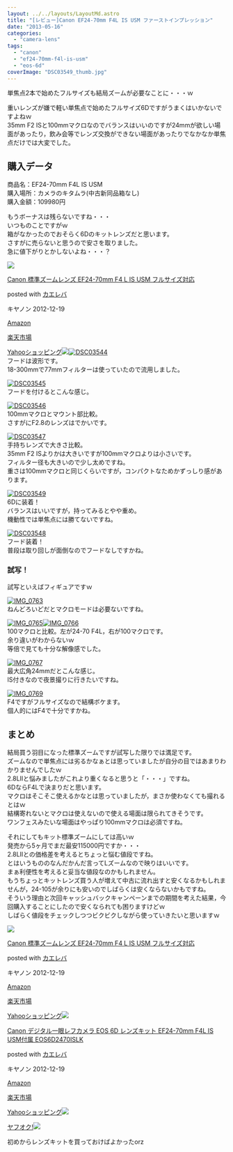 ```yaml
---
layout: ../../layouts/LayoutMd.astro
title: "[レビュー]Canon EF24-70mm F4L IS USM ファーストインプレッション"
date: "2013-05-16"
categories: 
  - "camera-lens"
tags: 
  - "canon"
  - "ef24-70mm-f4l-is-usm"
  - "eos-6d"
coverImage: "DSC03549_thumb.jpg"
---
```


単焦点2本で始めたフルサイズも結局ズームが必要なことに・・・ｗ

重いレンズが嫌で軽い単焦点で始めたフルサイズ6Dですがうまくはいかないですよねｗ  
35mm F2 ISと100mmマクロなのでバランスはいいのですが24mmが欲しい場面があったり，飲み会等でレンズ交換ができない場面があったりでなかなか単焦点だけでは大変でした。

## 購入データ

商品名：EF24-70mm F4L IS USM  
購入場所：カメラのキタムラ(中古新同品箱なし)  
購入金額：109980円

もうボーナスは残らないですね・・・  
いつものことですがｗ  
箱がなかったのでおそらく6Dのキットレンズだと思います。  
さすがに売らないと思うので安さを取りました。  
急に値下がりとかしないよね・・・？

[![](images/51NP6iEQepL._SL160_.jpg)](https://www.amazon.co.jp/exec/obidos/ASIN/B00A2I1D56/mizuka123-22/ref=nosim/)

[Canon 標準ズームレンズ EF24-70mm F4 L IS USM フルサイズ対応](https://www.amazon.co.jp/exec/obidos/ASIN/B00A2I1D56/mizuka123-22/ref=nosim/)

posted with [カエレバ](http://kaereba.com)

キヤノン 2012-12-19

[Amazon](http://www.amazon.co.jp/gp/search?keywords=Canon%20%95W%8F%80%83Y%81%5B%83%80%83%8C%83%93%83Y%20EF24-70mm%20F4%20L%20IS%20USM%20%83t%83%8B%83T%83C%83Y%91%CE%89%9E&__mk_ja_JP=%83J%83%5E%83J%83i&tag=mizuka123-22)

[楽天市場](http://hb.afl.rakuten.co.jp/hgc/032b53ee.4b34c5ee.0f4a541e.f440145e/?pc=http%3A%2F%2Fsearch.rakuten.co.jp%2Fsearch%2Fmall%2FCanon%2520%25E6%25A8%2599%25E6%25BA%2596%25E3%2582%25BA%25E3%2583%25BC%25E3%2583%25A0%25E3%2583%25AC%25E3%2583%25B3%25E3%2582%25BA%2520EF24-70mm%2520F4%2520L%2520IS%2520USM%2520%25E3%2583%2595%25E3%2583%25AB%25E3%2582%25B5%25E3%2582%25A4%25E3%2582%25BA%25E5%25AF%25BE%25E5%25BF%259C%2F-%2Ff.1-p.1-s.1-sf.0-st.A-v.2%3Fx%3D0%26scid%3Daf_ich_link_urltxt%26m%3Dhttp%3A%2F%2Fm.rakuten.co.jp%2F)

[Yahooショッピング![](images/DSC035441.jpg)![DSC03544](images/DSC035441_thumb.jpg "DSC03544")](//ck.jp.ap.valuecommerce.com/servlet/referral?sid=3066752&pid=881990642&vc_url=http%3A%2F%2Fsearch.shopping.yahoo.co.jp%2Fsearch%3Fp%3DCanon%2520%25E6%25A8%2599%25E6%25BA%2596%25E3%2582%25BA%25E3%2583%25BC%25E3%2583%25A0%25E3%2583%25AC%25E3%2583%25B3%25E3%2582%25BA%2520EF24-70mm%2520F4%2520L%2520IS%2520USM%2520%25E3%2583%2595%25E3%2583%25AB%25E3%2582%25B5%25E3%2582%25A4%25E3%2582%25BA%25E5%25AF%25BE%25E5%25BF%259C)  
フードは波形です。  
18-300mmで77mmフィルターは使っていたので流用しました。

[![DSC03545](images/DSC035451_thumb.jpg "DSC03545")](//mizuka123.net/wp-content/uploads/2015/10/DSC035451.jpg)  
フードを付けるとこんな感じ。

[![DSC03546](images/DSC035461_thumb.jpg "DSC03546")](//mizuka123.net/wp-content/uploads/2015/10/DSC035461.jpg)  
100mmマクロとマウント部比較。  
さすがにF2.8のレンズはでかいです。

[![DSC03547](images/DSC035471_thumb.jpg "DSC03547")](//mizuka123.net/wp-content/uploads/2015/10/DSC035471.jpg)  
手持ちレンズで大きさ比較。  
35mm F2 ISよりかは大きいですが100mmマクロよりは小さいです。  
フィルター径も大きいので少し太めですね。  
重さは100mmマクロと同じくらいですが，コンパクトなためかずっしり感があります。

[![DSC03549](images/DSC035491_thumb.jpg "DSC03549")](//mizuka123.net/wp-content/uploads/2015/10/DSC035491.jpg)  
6Dに装着！  
バランスはいいですが，持ってみるとやや重め。  
機動性では単焦点には勝てないですね。

[![DSC03548](images/DSC035481_thumb.jpg "DSC03548")](//mizuka123.net/wp-content/uploads/2015/10/DSC035481.jpg)  
フード装着！  
普段は取り回しが面倒なのでフードなしですかね。

### 試写！

試写といえばフィギュアですｗ

[![IMG_0763](images/IMG_07631_thumb.jpg "IMG_0763")](//mizuka123.net/wp-content/uploads/2015/10/IMG_07631.jpg)  
ねんどろいどだとマクロモードは必要ないですね。

[![IMG_0765](images/IMG_07651_thumb.jpg "IMG_0765")](//mizuka123.net/wp-content/uploads/2015/10/IMG_07651.jpg)[![IMG_0766](images/IMG_07661_thumb.jpg "IMG_0766")](//mizuka123.net/wp-content/uploads/2015/10/IMG_07661.jpg)  
100マクロと比較。左が24-70 F4L，右が100マクロです。  
余り違いがわからないｗ  
等倍で見ても十分な解像感でした。

[![IMG_0767](images/IMG_07671_thumb.jpg "IMG_0767")](//mizuka123.net/wp-content/uploads/2015/10/IMG_07671.jpg)  
最大広角24mmだとこんな感じ。  
IS付きなので夜景撮りに行きたいですね。

[![IMG_0769](images/IMG_07691_thumb.jpg "IMG_0769")](//mizuka123.net/wp-content/uploads/2015/10/IMG_07691.jpg)  
F4ですがフルサイズなので結構ボケます。  
個人的にはF4で十分ですかね。

## まとめ

結局買う羽目になった標準ズームですが試写した限りでは満足です。  
ズームなので単焦点には劣るかなぁとは思っていましたが自分の目ではあまりわかりませんでしたｗ  
2.8LⅡと悩みましたがこれより重くなると思うと「・・・」ですね。  
6DならF4Lで決まりだと思います。  
マクロはそこそこ使えるかなとは思っていましたが，まさか使わなくても撮れるとはｗ  
結構寄れないとマクロは使えないので使える場面は限られてきそうです。  
ワンフェスみたいな場面はやっぱり100mmマクロは必須ですね。

それにしてもキット標準ズームにしては高いｗ  
発売から5ヶ月でまだ最安115000円ですか・・・  
2.8LⅡとの価格差を考えるとちょっと悩む値段ですね。  
とはいうもののなんだかんだ言ってLズームなので映りはいいです。  
まぁ利便性を考えると妥当な値段なのかもしれません。  
もうちょっとキットレンズ買う人が増えて中古に流れ出すと安くなるかもしれませんが，24-105が余りにも安いのでしばらくは安くならないかもですね。  
そういう理由と次回キャッシュバックキャンペーンまでの期間を考えた結果，今回購入することにしたので安くなられても困りますけどｗ  
しばらく値段をチェックしつつビクビクしながら使っていきたいと思いますｗ

[![](images/51NP6iEQepL._SL160_.jpg)](https://www.amazon.co.jp/exec/obidos/ASIN/B00A2I1D56/mizuka123-22/ref=nosim/)

[Canon 標準ズームレンズ EF24-70mm F4 L IS USM フルサイズ対応](https://www.amazon.co.jp/exec/obidos/ASIN/B00A2I1D56/mizuka123-22/ref=nosim/)

posted with [カエレバ](http://kaereba.com)

キヤノン 2012-12-19

[Amazon](http://www.amazon.co.jp/gp/search?keywords=Canon%20%95W%8F%80%83Y%81%5B%83%80%83%8C%83%93%83Y%20EF24-70mm%20F4%20L%20IS%20USM%20%83t%83%8B%83T%83C%83Y%91%CE%89%9E&__mk_ja_JP=%83J%83%5E%83J%83i&tag=mizuka123-22)

[楽天市場](http://hb.afl.rakuten.co.jp/hgc/032b53ee.4b34c5ee.0f4a541e.f440145e/?pc=http%3A%2F%2Fsearch.rakuten.co.jp%2Fsearch%2Fmall%2FCanon%2520%25E6%25A8%2599%25E6%25BA%2596%25E3%2582%25BA%25E3%2583%25BC%25E3%2583%25A0%25E3%2583%25AC%25E3%2583%25B3%25E3%2582%25BA%2520EF24-70mm%2520F4%2520L%2520IS%2520USM%2520%25E3%2583%2595%25E3%2583%25AB%25E3%2582%25B5%25E3%2582%25A4%25E3%2582%25BA%25E5%25AF%25BE%25E5%25BF%259C%2F-%2Ff.1-p.1-s.1-sf.0-st.A-v.2%3Fx%3D0%26scid%3Daf_ich_link_urltxt%26m%3Dhttp%3A%2F%2Fm.rakuten.co.jp%2F)

[Yahooショッピング![](images/513ruOZG6pL._SL160_.jpg)](//ck.jp.ap.valuecommerce.com/servlet/referral?sid=3066752&pid=881990642&vc_url=http%3A%2F%2Fsearch.shopping.yahoo.co.jp%2Fsearch%3Fp%3DCanon%2520%25E6%25A8%2599%25E6%25BA%2596%25E3%2582%25BA%25E3%2583%25BC%25E3%2583%25A0%25E3%2583%25AC%25E3%2583%25B3%25E3%2582%25BA%2520EF24-70mm%2520F4%2520L%2520IS%2520USM%2520%25E3%2583%2595%25E3%2583%25AB%25E3%2582%25B5%25E3%2582%25A4%25E3%2582%25BA%25E5%25AF%25BE%25E5%25BF%259C)

[Canon デジタル一眼レフカメラ EOS 6D レンズキット EF24-70mm F4L IS USM付属 EOS6D2470ISLK](https://www.amazon.co.jp/exec/obidos/ASIN/B00A2I0RVC/mizuka123-22/ref=nosim/)

posted with [カエレバ](http://kaereba.com)

キヤノン 2012-12-19

[Amazon](http://www.amazon.co.jp/gp/search?keywords=Canon%20%83f%83W%83%5E%83%8B%88%EA%8A%E1%83%8C%83t%83J%83%81%83%89%20EOS%206D%20%83%8C%83%93%83Y%83L%83b%83g%20EF24-70mm%20F4L%20IS%20USM%95t%91%AE%20EOS6D2470ISLK&__mk_ja_JP=%83J%83%5E%83J%83i&tag=mizuka123-22)

[楽天市場](http://hb.afl.rakuten.co.jp/hgc/032b53ee.4b34c5ee.0f4a541e.f440145e/?pc=http%3A%2F%2Fsearch.rakuten.co.jp%2Fsearch%2Fmall%2FCanon%2520%25E3%2583%2587%25E3%2582%25B8%25E3%2582%25BF%25E3%2583%25AB%25E4%25B8%2580%25E7%259C%25BC%25E3%2583%25AC%25E3%2583%2595%25E3%2582%25AB%25E3%2583%25A1%25E3%2583%25A9%2520EOS%25206D%2520%25E3%2583%25AC%25E3%2583%25B3%25E3%2582%25BA%25E3%2582%25AD%25E3%2583%2583%25E3%2583%2588%2520EF24-70mm%2520F4L%2520IS%2520USM%25E4%25BB%2598%25E5%25B1%259E%2520EOS6D2470ISLK%2F-%2Ff.1-p.1-s.1-sf.0-st.A-v.2%3Fx%3D0%26scid%3Daf_ich_link_urltxt%26m%3Dhttp%3A%2F%2Fm.rakuten.co.jp%2F)

[Yahooショッピング![](//ad.jp.ap.valuecommerce.com/servlet/gifbanner?sid=3066752&pid=881990642)](//ck.jp.ap.valuecommerce.com/servlet/referral?sid=3066752&pid=881990642&vc_url=http%3A%2F%2Fsearch.shopping.yahoo.co.jp%2Fsearch%3Fp%3DCanon%2520%25E3%2583%2587%25E3%2582%25B8%25E3%2582%25BF%25E3%2583%25AB%25E4%25B8%2580%25E7%259C%25BC%25E3%2583%25AC%25E3%2583%2595%25E3%2582%25AB%25E3%2583%25A1%25E3%2583%25A9%2520EOS%25206D%2520%25E3%2583%25AC%25E3%2583%25B3%25E3%2582%25BA%25E3%2582%25AD%25E3%2583%2583%25E3%2583%2588%2520EF24-70mm%2520F4L%2520IS%2520USM%25E4%25BB%2598%25E5%25B1%259E%2520EOS6D2470ISLK)

[ヤフオク!![](//ad.jp.ap.valuecommerce.com/servlet/gifbanner?sid=3066752&pid=881990642)](//ck.jp.ap.valuecommerce.com/servlet/referral?sid=3066752&pid=881990642&vc_url=http%3A%2F%2Fauctions.search.yahoo.co.jp%2Fsearch%3Fvo%3D%26ve%3D%26auccat%3D0%26aucminprice%3D%26aucmaxprice%3D%26aucmin_bidorbuy_price%3D%26aucmax_bidorbuy_price%3D%26loc_cd%3D0%26abatch%3D0%26istatus%3D0%26filtered%3D1%26ei%3DUTF-8%26tab_ex%3Dcommerce%26va%3DCanon%2520%25E3%2583%2587%25E3%2582%25B8%25E3%2582%25BF%25E3%2583%25AB%25E4%25B8%2580%25E7%259C%25BC%25E3%2583%25AC%25E3%2583%2595%25E3%2582%25AB%25E3%2583%25A1%25E3%2583%25A9%2520EOS%25206D%2520%25E3%2583%25AC%25E3%2583%25B3%25E3%2582%25BA%25E3%2582%25AD%25E3%2583%2583%25E3%2583%2588%2520EF24-70mm%2520F4L%2520IS%2520USM%25E4%25BB%2598%25E5%25B1%259E%2520EOS6D2470ISLK)

初めからレンズキットを買っておけばよかったorz
